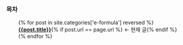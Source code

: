 ### 목차
<div style="margin-left: 2rem;">
    {% for post in site.categories['e-formula'] reversed %}
    <div><a style='font-weight: bold' href="{{post.url}}">{{post.title}}</a>{% if post.url == page.url %} ← 현재 글{% endif %}</div>
    {% endfor %}
</div>
<br>
